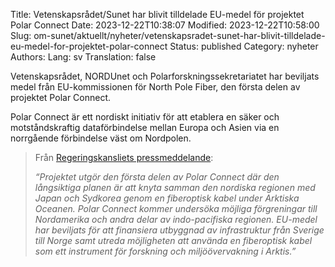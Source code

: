 Title: Vetenskapsrådet/Sunet har blivit tilldelade EU-medel för projektet Polar Connect
Date: 2023-12-22T10:38:07
Modified: 2023-12-22T10:58:00
Slug: om-sunet/aktuellt/nyheter/vetenskapsradet-sunet-har-blivit-tilldelade-eu-medel-for-projektet-polar-connect
Status: published
Category: nyheter
Authors: 
Lang: sv
Translation: false

Vetenskapsrådet, NORDUnet och Polarforskningssekretariatet har beviljats medel från EU-kommissionen för North Pole Fiber, den första delen av projektet Polar Connect.


Polar Connect är ett nordiskt initiativ för att etablera en säker och motståndskraftig dataförbindelse mellan Europa och Asien via en norrgående förbindelse väst om Nordpolen.



> Från [Regeringskansliets pressmeddelande](https://www.regeringen.se/pressmeddelanden/2023/12/14-miljoner-euro-till-svensk-utveckling-av-5g-och-undervattensinfrastruktur-for-elektronisk-kommunikation/):
> 
> 
> *“Projektet utgör den första delen av Polar Connect där den långsiktiga planen är att knyta samman den nordiska regionen med Japan och Sydkorea genom en fiberoptisk kabel under Arktiska Oceanen. Polar Connect kommer undersöka möjliga förgreningar till Nordamerika och andra delar av indo-pacifiska regionen. EU-medel har beviljats för att finansiera utbyggnad av infrastruktur från Sverige till Norge samt utreda möjligheten att använda en fiberoptisk kabel som ett instrument för forskning och miljöövervakning i Arktis.”*
> 
> 



